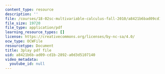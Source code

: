 ```yaml
---
content_type: resource
description: ''
file: /courses/18-02sc-multivariable-calculus-fall-2010/a8421b6bad09cd1b2892a0d3d5107140_oQgHo7acids.pdf
file_size: 19720
file_type: application/pdf
learning_resource_types: []
license: https://creativecommons.org/licenses/by-nc-sa/4.0/
ocw_type: OCWFile
resourcetype: Document
title: 3play pdf file
uid: a8421b6b-ad09-cd1b-2892-a0d3d5107140
video_metadata:
  youtube_id: null
---
```

